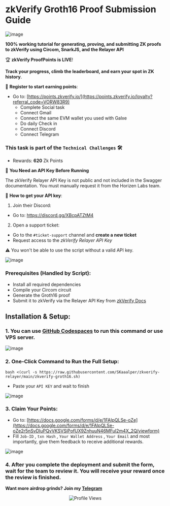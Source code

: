 # zkVerify Groth16 Proof Submission Guide

![image](https://github.com/user-attachments/assets/b56d86ce-9a0f-4c2e-93a6-8e7c387ec583)

**100% working tutorial for generating, proving, and submitting ZK proofs to zkVerify using Circom, SnarkJS, and the Relayer API**

🏆 **zkVerify ProofPoints is LIVE**!

**Track your progress, climb the leaderboard, and earn your spot in ZK history**.

📍 **Register to start earning points**:
- Go to: [https://points.zkverify.io/](https://points.zkverify.io/loyalty?referral_code=VORW83R9)
  - Complete Social task
  - Connect Gmail
  - Connect the same EVM wallet you used with Galxe
  - Do daily Check in
  - Connect Discord
  - Connect Telegram

### This task is part of the `Technical Challenges` 🛠️
  - Rewards: **620** Zk Points

🔐 **You Need an API Key Before Running**

The zkVerify Relayer API Key is not public and not included in the Swagger documentation. You must manually request it from the Horizen Labs team.

📝 **How to get your API key**:
1. Join their Discord:
  - Go to: https://discord.gg/XBcpATZtM4

2. Open a support ticket:
  - Go to the `#ticket-support` channel and **create a new ticket**
  - Request access to the *zkVerify Relayer API Key*

⚠️ You won't be able to use the script without a valid API key.

![image](https://github.com/user-attachments/assets/c5d9c693-e527-4dc1-9348-cb53c1df539d)

### Prerequisites (Handled by Script):
  - Install all required dependencies
  - Compile your Circom circuit
  - Generate the Groth16 proof
  - Submit it to zkVerify via the Relayer API Key from [zkVerify Docs](https://docs.zkverify.io/relayer-api/api-key)

## Installation & Setup:

### 1. You can use [GitHub Codespaces](https://github.com/codespaces) to run this command or use VPS server.

![image](https://github.com/user-attachments/assets/176fbecc-1ec1-4a1d-b23a-2f920aadd5b3)

### 2. One-Click Command to Run the Full Setup:
```
bash <(curl -s https://raw.githubusercontent.com/SKaaalper/zkverify-relayer/main/zkverify-groth16.sh)
```
  - Paste your `API KEY` and wait to finish
  
![image](https://github.com/user-attachments/assets/ac609c4a-5e06-46a1-8bd2-3b0649d982c9)

### 3. Claim Your Points:
  - Go to: [https://docs.google.com/forms/d/e/1FAIpQLSe-oZe](https://docs.google.com/forms/d/e/1FAIpQLSe-oZe2r5nSvDIuPQvVKSVSiPofUX9ZnhuuN46MFuI2m4X_2Q/viewform)
  - Fill `Job-ID` , `txn Hash` , `Your Wallet Address` , `Your Email` and most importantly, give them feedback to receive additional rewards.

![image](https://github.com/user-attachments/assets/0b7fbe5c-ce3b-4b49-9353-e97918bd07ad)

### 4. After you complete the deployment and submit the form, wait for the team to review it. You will receive your reward once the review is finished.

**Want more airdrop grinds? Join my [Telegram](https://t.me/KatayanAirdropGnC)**

  <p align="center">
  <img src="https://komarev.com/ghpvc/?username=SKaaalper&color=yellow" alt="Profile Views" />
</p>


